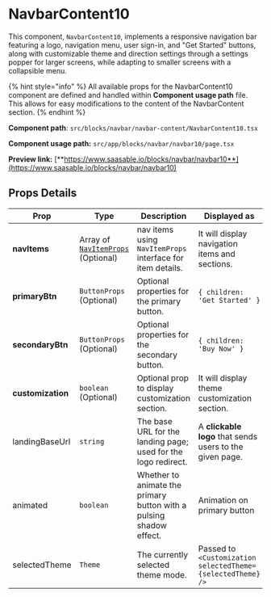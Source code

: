 # NavbarContent10

This component, `NavbarContent10`, implements a responsive navigation bar featuring a logo, navigation menu, user sign-in, and "Get Started" buttons, along with customizable theme and direction settings through a settings popper for larger screens, while adapting to smaller screens with a collapsible menu.

{% hint style="info" %}
All available props for the NavbarContent10 component are defined and handled within **Component usage path** file. This allows for easy modifications to the content of the NavbarContent section.
{% endhint %}

**Component path**: `src/blocks/navbar/navbar-content/NavbarContent10.tsx`

**Component usage path:**  `src/app/blocks/navbar/navbar10/page.tsx`

**Preview link:** [**https://www.saasable.io/blocks/navbar/navbar10**](https://www.saasable.io/blocks/navbar/navbar10)

## Props Details

| Prop              | Type                                                               | Description                                                         | Displayed as                                                |
| ----------------- | ------------------------------------------------------------------ | ------------------------------------------------------------------- | ----------------------------------------------------------- |
| **navItems**      | Array of [`NavItemProps`](../navmenu.md#navitems-props) (Optional) | nav items using `NavItemProps` interface for item details.          | It will display navigation items and sections.              |
| **primaryBtn**    | `ButtonProps` (Optional)                                           | Optional properties for the primary button.                         | `{ children: 'Get Started' }`                               |
| **secondaryBtn**  | `ButtonProps` (Optional)                                           | Optional properties for the secondary button.                       | `{ children: 'Buy Now' }`                                   |
| **customization** | `boolean` (Optional)                                               | Optional prop to display customization section.                     | It will display theme customization section.                |
| landingBaseUrl    | `string`                                                           | The base URL for the landing page; used for the logo redirect.      | A **clickable logo** that sends users to the given page.    |
| animated          | `boolean`                                                          | Whether to animate the primary button with a pulsing shadow effect. | Animation on primary button                                 |
| selectedTheme     | `Theme`                                                            | The currently selected theme mode.                                  | Passed to `<Customization selectedTheme={selectedTheme} />` |
